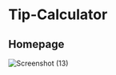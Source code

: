 # Tip-Calculator

## Homepage 
![Screenshot (13)](https://user-images.githubusercontent.com/100460439/202959738-cb9d4bfe-cb57-4de1-97a7-3cb4d656a755.png)
